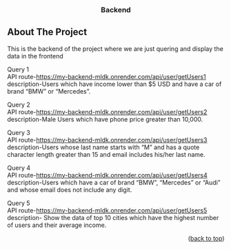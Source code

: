 <!-- Improved compatibility of back to top link: See: https://github.com/othneildrew/Best-README-Template/pull/73 -->
<a name="readme-top"></a>

<!-- PROJECT LOGO -->
<br />
<div align="center">
  <h3 align="center">Backend</h3>
</div>




<!-- ABOUT THE PROJECT -->
## About The Project
This is the backend of the project where we are just quering and display the data in the frontend

Query 1<br/>
API route-https://my-backend-mldk.onrender.com/api/user/getUsers1 <br/>
description-Users which have income lower than $5 USD and have a car of brand “BMW” or “Mercedes”.<br/>

Query 2<br/>
API route-https://my-backend-mldk.onrender.com/api/user/getUsers2<br/>
description-Male Users which have phone price greater than 10,000. <br/>

Query 3 <br/>
API route-https://my-backend-mldk.onrender.com/api/user/getUsers3<br/>
description-Users whose last name starts with “M” and has a quote character length greater than 15 and email includes his/her last name.<br/>

Query 4<br/>
API route-https://my-backend-mldk.onrender.com/api/user/getUsers4<br/>
description-Users which have a car of brand “BMW”, “Mercedes” or “Audi” and whose email does not include any digit.<br/>

Query 5<br/>
API route-https://my-backend-mldk.onrender.com/api/user/getUsers5<br/>
description- Show the data of top 10 cities which have the highest number of users and their average income.<br/>




<p align="right">(<a href="#readme-top">back to top</a>)</p>

